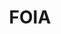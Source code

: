 ---
# This topic lives at
# https://digital.gov/topics/foia

# Topic Title
title: "FOIA"

# description — keep it short and clear
summary: ""

# Weight
weight: 1

# For more information on managing topics,
# see https://github.com/GSA/digitalgov.gov/wiki/topics
---